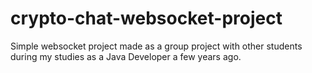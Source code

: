 # crypto-chat-websocket-project

Simple websocket project made as a group project with other students during my studies as a Java Developer a few years ago.
